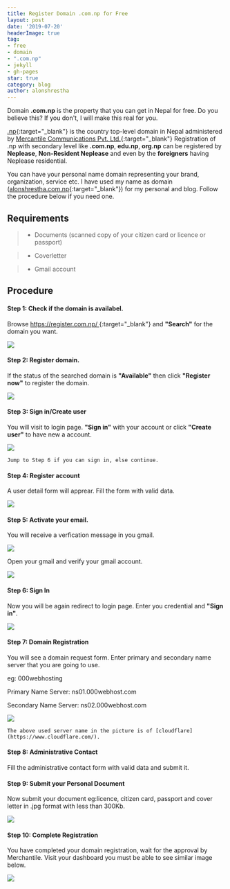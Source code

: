 ```yaml
---
title: Register Domain .com.np for Free
layout: post
date: '2019-07-20'
headerImage: true
tag:
- free
- domain
- ".com.np"
- jekyll
- gh-pages
star: true
category: blog
author: alonshrestha
---
```


Domain **.com.np** is the property that you can get in Nepal for free. Do you believe this? If you don't, I will make this real for you.

[.np](https://en.wikipedia.org/wiki/.np){:target="_blank"} is the country top-level domain in Nepal administered by [Mercantile Communications Pvt. Ltd.](http://mos.com.np/){:target="_blank"} Registration of .np with secondary level like **.com.np**, **edu.np**, **org.np** can be registered by **Neplease**, **Non-Resident Neplease** and even by the **foreigners** having Neplease residential.  

You can have your personal name domain representing your  brand, organization, service etc. I have used my name as domain ([alonshrestha.com.np](http://alonshrestha.com.np/){:target="_blank"}) for my personal and blog. Follow the procedure below if you need one.

## Requirements 
  
 > - Documents (scanned copy of your citizen card or licence or passport)

  > -  Coverletter
 
   > - Gmail account

## Procedure

#### **Step 1:** Check if the domain is availabel.

Browse [https://register.com.np/ ](https://register.com.np/ ){:target="_blank"} and **"Search"** for the domain you want.

![](/assets/images/blog/2019-07-20/img1.png)

#### **Step 2:** Register domain. 
 
If the status of the searched domain is **"Available"** then click **"Register now"** to register the domain.

![](/assets/images/blog/2019-07-20/img2.png)

#### **Step 3:** Sign in/Create user

You will visit to login page. **"Sign in"** with your account or click **"Create user"** to have new a account.

![](/assets/images/blog/2019-07-20/img3.png)

```
Jump to Step 6 if you can sign in, else continue.
```

#### **Step 4:** Register account

A user detail form will apprear. Fill the form with valid data.

![](/assets/images/blog/2019-07-20/img4.png)

#### **Step 5:** Activate your email.

You will receive a verfication message in you gmail. 

![](/assets/images/blog/2019-07-20/img5.png)

Open your gmail and verify your gmail account.

![](/assets/images/blog/2019-07-20/img11.png)


#### **Step 6:** Sign In

Now you will be again redirect to login page. Enter you credential and **"Sign in"**.

![](/assets/images/blog/2019-07-20/img6.png)

#### **Step 7:** Domain Registration

You will see a domain request form. Enter primary and secondary name server that you are going to use. 

eg: 000webhosting 

Primary Name Server: ns01.000webhost.com

Secondary Name Server: ns02.000webhost.com 

![](/assets/images/blog/2019-07-20/img7.png)

```
The above used server name in the picture is of [cloudflare](https://www.cloudflare.com/).
```

#### **Step 8:** Administrative Contact

Fill the administrative contact form with valid data and submit it.

#### **Step 9:** Submit your Personal Document

Now submit your document eg:licence, citizen card, passport and cover letter in .jpg format with less than 300Kb.

![](/assets/images/blog/2019-07-20/img9.png)

#### **Step 10:** Complete Registration

You have completed your domain registration, wait for the approval by Merchantile. Visit your dashboard you must be able to see similar image below.  

![](/assets/images/blog/2019-07-20/img10.png)
